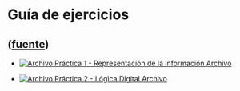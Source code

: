 # Guía de ejercicios
([fuente](https://campus.exactas.uba.ar/course/view.php?id=1058&section=5))
---
  - [ ![Archivo](https://campus.exactas.uba.ar/theme/image.php/magazine/core/1462913092/f/pdf) Práctica 1 - Representación de la información  Archivo  ](https://campus.exactas.uba.ar/mod/resource/view.php?id=57232)

  - [ ![Archivo](https://campus.exactas.uba.ar/theme/image.php/magazine/core/1462913092/f/pdf) Práctica 2 - Lógica Digital  Archivo  ](https://campus.exactas.uba.ar/mod/resource/view.php?id=57363)

